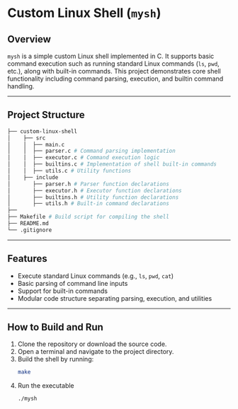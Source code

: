 # Custom Linux Shell (`mysh`)

## Overview

`mysh` is a simple custom Linux shell implemented in C. It supports basic command execution such as running standard Linux commands (`ls`, `pwd`, etc.), along with built-in commands. This project demonstrates core shell functionality including command parsing, execution, and builtin command handling.

---

## Project Structure
```bash
├── custom-linux-shell
│    ├── src
│    │  ├── main.c
│    │  ├── parser.c # Command parsing implementation 
│    │  ├── executor.c # Command execution logic
│    │  ├── builtins.c # Implementation of shell built-in commands
│    │  ├── utils.c # Utility functions
│    ├── include
│       ├── parser.h # Parser function declarations
│       ├── executor.h # Executor function declarations
│       ├── builtins.h # Utility function declarations
│       ├── utils.h # Built-in command declarations
├── 
├── Makefile # Build script for compiling the shell
├── README.md
└── .gitignore
```


---

## Features
- Execute standard Linux commands (e.g., `ls`, `pwd`, `cat`)
- Basic parsing of command line inputs
- Support for built-in commands
- Modular code structure separating parsing, execution, and utilities

---

## How to Build and Run

1. Clone the repository or download the source code.
2. Open a terminal and navigate to the project directory.
3. Build the shell by running:
   ```bash
   make
4. Run the executable
   ```bash
   ./mysh

